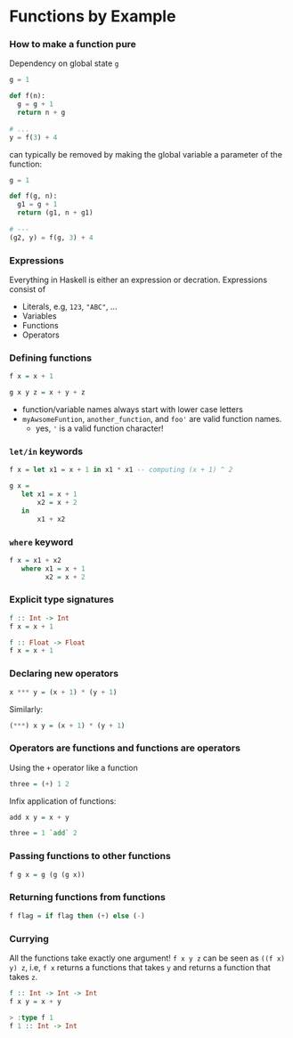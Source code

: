 # Functions by Example

### How to make a function pure

Dependency on global state `g`

```python
g = 1

def f(n):
  g = g + 1
  return n + g
  
# ...
y = f(3) + 4

```

can typically be removed by making the global variable a parameter of the function:

```python
g = 1

def f(g, n):
  g1 = g + 1
  return (g1, n + g1)
  
# ---
(g2, y) = f(g, 3) + 4

```

### Expressions
Everything in Haskell is either an expression or decration.
Expressions consist of
- Literals, e.g, `123`, `"ABC"`, ...
- Variables
- Functions
- Operators

### Defining functions

```haskell
f x = x + 1
```

```haskell
g x y z = x + y + z
```

- function/variable names always start with lower case letters
- `myAwsomeFuntion`, `another_function`, and `foo'` are valid function names.
  - yes, `'` is a valid function character!

### `let/in` keywords

```haskell
f x = let x1 = x + 1 in x1 * x1 -- computing (x + 1) ^ 2
```

```haskell
g x =
   let x1 = x + 1
       x2 = x + 2
   in
       x1 + x2
```

### `where` keyword

```haskell
f x = x1 + x2
   where x1 = x + 1
         x2 = x + 2
```

### Explicit type signatures

```haskell
f :: Int -> Int
f x = x + 1
```

```haskell
f :: Float -> Float
f x = x + 1
```

### Declaring new operators

```haskell
x *** y = (x + 1) * (y + 1)
```

Similarly:
```haskell
(***) x y = (x + 1) * (y + 1)
```

### Operators are functions and functions are operators

Using the `+` operator like a function
```haskell
three = (+) 1 2
```

Infix application of functions:
```haskell
add x y = x + y

three = 1 `add` 2
```

### Passing functions to other functions

```haskell
f g x = g (g (g x))
```

### Returning functions from functions

```haskell
f flag = if flag then (+) else (-)
```



### Currying

All the functions take exactly one argument!
`f x y z` can be seen as `((f x) y) z`,
i.e,
`f x` returns a functions that takes `y` and returns a function that takes `z`.


```haskell
f :: Int -> Int -> Int
f x y = x + y
```

```haskell
> :type f 1 
f 1 :: Int -> Int
```



